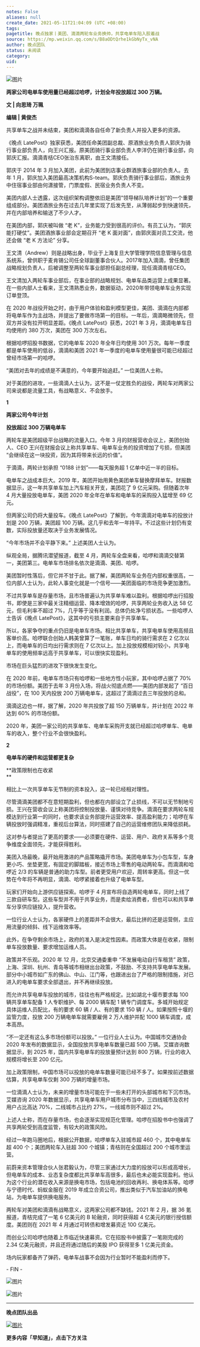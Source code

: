 ```yaml
---
notes: False
aliases: null
create_date: 2021-05-11T21:04:09 (UTC +08:00)
tags: 
pagetitle: 晚点独家丨美团、滴滴两轮车业务换帅，共享电单车陷入胶着战
source: https://mp.weixin.qq.com/s/B8aODtQrhe1kGbNyTx_vNA
author: 晚点团队
status: 未阅读
category: 
uid: 
---
```


![图片](https://mmbiz.qpic.cn/mmbiz_jpg/VWpZENjIo5uuCCOvDwhJdCNCOWKric4rfSnicliaIzlNWRyH8zlRQxpzIWoliaWCo6V0ndDS4icpkiaLqGQdOld1G8icw/640?wx_fmt=jpeg&wxfrom=5&wx_lazy=1&wx_co=1)

**两家公司电单车使用量已经超过哈啰，计划全年投放超过 300 万辆。**  

**文 | 向思琦 万珮**  

**编辑 | 黄俊杰**

共享单车之战并未结束，美团和滴滴各自任命了新负责人并投入更多的资源。

《晚点 LatePost》独家获悉，美团任命美团副总裁、原酒旅业务负责人郭庆为骑行事业部负责人，向王兴汇报。原美团骑行事业部负责人李洋仍在骑行事业部，向郭庆汇报。滴滴青桔CEO张治东离职，由王文清接任。  

郭庆于 2014 年 3 月加入美团，此前为美团到店事业群酒旅事业部的负责人。去年 1 月，郭庆加入美团最高决策机构S-team。郭庆负责骑行事业部后，酒旅业务中住宿事业部由何潇接管，门票度假、民宿业务负责人不变。

美团内部人士透露，这次组织架构调整依旧是美团“领导梯队培养计划”的一个重要组成部分。美团酒旅业务在过去几年里实现了后发先至，从薄弱起步到快速领先，并在内部培养和输送了不少人才。

在美团内部，郭庆被叫做 “老 K”，业务能力受到很高的评价。有员工认为，“郭庆能打硬仗”。美团酒旅事业部会定期召开 “老 K 面对面”，由郭庆面对员工交流，他还会做 “老 K 方法论” 分享。

王文清（Andrew）则是战略出身，毕业于上海复旦大学管理学院信息管理与信息系统系，曾供职于麦肯锡公司任全球副董事合伙人。2017年加入滴滴，曾任集团战略规划负责人，后被调整至两轮车事业部担任副总经理，现任滴滴青桔CEO。

王文清加入两轮车事业部后，在事业部的战略规划、电单车品类运营上成果显著。在一些内部人士看来，王文清熟悉业务，数据驱动，2020年带领电单车业务实现订单登顶。

在 2020 年战役开始之时，由于用户体验和盈利模型更佳，美团、滴滴在内部都将电单车作为主战场，并提出了要做市场第一的目标。一年后，滴滴略微领先，但双方并没有拉开明显差距。《晚点 LatePost》获悉，2021 年 3 月，滴滴电单车日均使用约 380 万次，美团在 300 万次左右。

根据哈啰招股书数据，它的电单车 2020 年全年日均使用 301 万次。每年一季度都是单车使用的低谷，滴滴和美团 2021 年一季度的电单车使用量很可能已经超过曾经市场第一的哈啰。

“美团对去年的成绩是不满意的，今年要开始追赶。” 一位美团人士称。

对于美团的进攻，一些滴滴人士认为，这不是一仗定胜负的战役，两轮车对两家公司来说都是流量工具，有战略意义、不会放手。

****1****

**两家公司今年计划**

**投放超过 300 万辆电单车**  

两轮车是美团超级平台战略的流量入口。今年 3 月的财报营收会议上，美团创始人、CEO 王兴在财报会议上称共享单车、电单车业务的投资增加了亏损，但美团 “会继续在这一块投资，因为其将带来长远的价值”。

于滴滴，两轮计划承担 “0188 计划”——每天服务超 1 亿单中近一半的目标。

电单车之战成本巨大。2019 年，美团开始用黄色美团单车替换摩拜单车。财报数据显示，这一年共享单车加上汽车相关开支，美团花了 9 亿元采购。但随着次年 4 月大量投放电单车，美团 2020 年全年在单车和电单车的采购投入猛增至 69 亿元。

但两家公司仍将大量投车。《晚点 LatePost》了解到，今年滴滴对电单车的投放计划是 200 万辆，美团超 100 万辆。这几乎和去年一年持平。不过这些计划仍有变数，实际投放量还取决于业务发展情况。

“今年市场并不会平静下来。” 上述美团人士认为。

纵观全局，据腾讯潜望报道，截至 4 月，两轮车全盘来看，哈啰和滴滴交替第一，美团第三。电单车市场排名依次是滴滴、美团、哈啰。

美团暂时性落后，但它并不甘于此。据了解，美团两轮车业务在内部权重很高，一位内部人士认为，此轮人事变化就是一个信号——美团面临的市场竞争更加激烈。

不过共享单车是存量市场，且市场普遍认为共享单车难以盈利。根据哈啰出行招股书，即使是三家中最关注精细运营、降本增效的哈啰，共享两轮业务收入达 58 亿元，但毛利率不超过 7%，几乎等于没有利润。总体仍处净亏损状态。一些哈啰人士告诉《晚点 LatePost》，这其中的亏损主要来自于共享单车。

所以，各家争夺的重点仍旧是电单车市场。相比共享单车，共享电单车使用高频且客单价高。哈啰联合创始人韩美曾算了一笔账，单车日均的骑行需求在 2 亿次以上，而电单车的日均出行需求则在 7 亿次以上。加上投放规模相对较小，共享电单车的使用频率远高于共享单车，可以很快实现盈利。

市场在巨头猛烈的进攻下很快发生变化。

在 2020 年前，电单车市场只有哈啰和一些地方性小玩家，其中哈啰占据了 70% 的市场份额。美团于去年 3 月份入场，将战火彻底点燃——美团内部发起了 “百日战役”，在 100 天内投放 200 万辆电单车，这超过了滴滴过去三年投放的总和。

滴滴这边也一样，据了解，2020 年共投放了超 150 万辆单车，并计划在 2022 年达到 60% 的市场份额。

2020 年，美团一家公司的共享单车、电单车采购开支就已经超过哈啰单车、电单车的收入，整个行业不会很快盈利。

****2****

**电单车的硬件和运营都更复杂**  

**政策限制也在收紧  
**

相比上一次共享单车无节制的资本投入，这一轮已经相对理性。

尽管滴滴美团都不在意短期盈利，但也都在内部设立了止损线，不可以无节制地亏损。王兴在营收会议上称美团将控制投放量、谨慎对待竞争。滴滴在要求两轮车规模达到行业第一的同时，也要求该业务部提升运营效率、提高盈利能力；哈啰在车辆投放时强调精准，重视后台算法，同时搭建了自己的运营维修团队来降低损耗。

这对参与者提出了更高的要求——必须要在硬件、运营、用户、政府关系等多个竞争维度全面领先，才能获得胜利。

美团入场最晚，最开始用激进的产品策略撬开市场。美团电单车为小包车型，车身更小巧、坐垫更宽，有固定的脚踏板，接近市场上零售的电动两轮车。而滴滴和哈啰近 2/3 的车辆是普通的助力车型。前者更受用户欢迎，周转率更高。但这一优势在今年将不再明显，滴滴、哈啰紧接着也升级了电单车型。

玩家们开始向上游供应链探索。哈啰于 4 月宣布将自造两轮电单车，同时上线了三款自研车型。这些车型并不用于共享业务，而是卖给消费者，但也可以和共享单车分享供应链投入，提升营收。

一位行业人士认为，各家硬件上的差距并不会很大，最后比拼的还是运营侧，主应用流量的倾斜、线下运维效率等。

此外，在争夺剩余市场上，政府的准入是决定性因素。而政策大体是在收紧，限制单车投放数量、要求增加运维人员。

政策并不乐观。2020 年 12 月，北京交通委重申 “不发展电动自行车租赁” 政策，上海、深圳、杭州、青岛等城市相继出台政策，不鼓励、不支持共享电单车发展。部分中小城市如广东的佛山、中山、江门等，也跟进出台了严格的限制措施，对已进入的电单车要求全部退出，并不再继续投放。

而允许共享电单车投放的城市，往往也有严格规定。比如湖北十堰市要求每 100 辆共享单车配备 1 人专职维护、每 2000 辆车配 1 辆专门调度车。多城开始规定具体运维人员配比，有的要求 60 辆 / 人、有的要求 150 辆 / 人。如果按照十堰的监管力度，投放 200 万辆电单车就需要雇佣 2 万人维护并配 1000 辆车调度，成本高昂。

“不一定还有这么多市场份额可以投放。” 一位行业人士认为。中国城市交通协会 2020 年发布的数据显示，全国投放共享电单车数量已超 500 万辆。艾媒咨询数据显示，到 2025 年，国内共享电单车的投放量预计达到 800 万辆，行业的收入规模将增长至 200 亿元。

加上政策限制，中国市场可以投放的电单车数量可能已经不多了。如果按前述数据估算，共享电单车仅剩 300 万辆的增量市场。

一位滴滴人士认为，未来的增量市场可能在于一些未打开的头部城市和下沉市场。艾媒咨询 2020 年数据显示，共享电单车用户城市分布当中，三四线城市及农村用户占比高达 70%，二线城市占比约 27%，一线城市则不超过 2%。

上述人士称，而在存量市场，也会逐渐实现规范化管理。哈啰在招股书中也强调了共享两轮受到高度监管，有较大的政策风险。

经过一年跑马圈地后，根据公开数据，哈啰单车入驻城市超 460 个，其中电单车超 400 个；美团两轮车入驻超 300 个城镇；青桔则在全国超过 200 个城市里运营。

前蔚来资本管理合伙人张君毅认为，尽管三家通过大力度的投放可以形成高增长，但电单车的成本、业态复杂度都比共享单车高很多，最后也未必能实现盈利。他认为这个行业的潜在收入来源是换电市场，包括电池的回收再利、换电体系等。哈啰与宁德时代、蚂蚁金服在 2019 年成立合资公司，推出类似于汽车加油站的换电站，为电单车提供换电服务。

两轮车对美团和滴滴有战略意义，这两家公司都不缺钱。2021 年 2 月，据 36 氪报道，青桔完成了一笔 6 亿美元的 B 轮融资，同时获得超 4 亿美元的银行授信额度。美团则在 2021 年 4 月通过可转债和增发募资近 100 亿美元。

而创业公司哈啰也随着上市临近快速募资。它在招股书中披露了一笔刚完成的 2.34 亿美元融资，并且还将通过随后的美股 IPO 获得至多 1 亿美元资金。

场内玩家都备齐了弹药，电单车战事不会因为行业暂时不能盈利而停下。

\- FIN -

![图片](https://mmbiz.qpic.cn/mmbiz_jpg/VWpZENjIo5vMAXbkiaqZsUicTsHaHiajfYbNbl8tKLUtFpg1mliaiaUcBBBAcx4ZIngxXvxRaoVthAdjnWBhiamsaMwg/640?wx_fmt=jpeg&wxfrom=5&wx_lazy=1&wx_co=1)

![图片](https://mmbiz.qpic.cn/mmbiz_jpg/VWpZENjIo5u2L6icBW8MzYgmzuDgyGoCDBiaK5Q2OobdP6WZtLsgto8z8PfFlbQLS2ZJM0Zccic68Xwx58reLibZbA/640?wx_fmt=jpeg&wxfrom=5&wx_lazy=1&wx_co=1)

___

**晚点团队出品**

[![图片](https://mmbiz.qpic.cn/mmbiz_jpg/VWpZENjIo5uuCCOvDwhJdCNCOWKric4rfVGPz5IygC8LdQKmzF2KJVwzeY8xEPhSnJc2icJiajDEk3Xfbx10Z3Yiag/640?wx_fmt=jpeg&wxfrom=5&wx_lazy=1&wx_co=1)](http://mp.weixin.qq.com/s?__biz=MzU0OTAwNjE4Nw==&mid=2247486038&idx=1&sn=93772b928e14d72e6fed79ab418ab48c&chksm=fbb73452ccc0bd446dfd8759b2101ee1b52a1889bfd488a44bb6de69ea81eaad312bca102beb&scene=21#wechat_redirect)

**更多内容「早知道」，点击下方关注**
